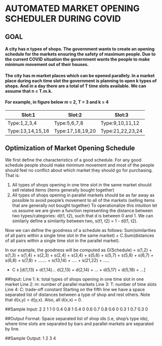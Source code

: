 # AUTOMATED MARKET OPENING SCHEDULER DURING COVID

## GOAL

#### A city has n types of shops. The government wants to create an opening schedule for the markets ensuring the safety of maximum people. Due to the current COVID situation the government wants the people to make minimum movement out of their houses. 
#### The city has m market places which can be opened parallely. In a market place during each time slot the government is planning to open k types of shops. And in a day there are a total of T time slots available. We can assume that n = T.m.k. 

#### For example, in figure below m = 2, T = 3 and k = 4

| Slot:1           | Slot:2           | Slot:3           | 
| ---------------- | ---------------- | ---------------- |
| Type:1,2,3,4     | Type:5,6,7,8     | Type:9,10,11,12  |
| Type:13,14,15,16 | Type:17,18,19,20 | Type:21,22,23,24 | 



## Optimization of Market Opening Schedule

We first define the characteristics of a good schedule. For any good schedule people should make minimum movement and most of the people should feel no conflict about which market they should go for purchasing.
That is:
1) All types of shops opening in one time slot in the same market should sell related items (items generally bought together)
2) All types of shops opening in parallel markets should be as far away as possible to avoid people’s movement to all of the markets (selling items that are generally not bought together) 
To operationalize this intuition let us assume we are given a function representing the distance between two types/categories: d(t1, t2), such that d is between 0 and 1. We can similarly define a similarity between two, s(t1, t2) = 1 - d(t1, t2). 



Now we can define the goodness of a schedule as follows:
Sum(similarities of all pairs within a single time slot in the same market) + C.Sum(distances of all pairs within a single time slot in the parallel market).

In our example, the goodness will be computed as
G(Schedule) = s(1,2) + s(1,3) + s(1,4) + s(2,3) + s(2,4) + s(3,4) + s(5,6) + s(5,7) + s(5,8)
                        + s(6,7) + s(6,8) + s(7,8) + ……. + s(13,14) + …. + s(21,22) + ….. 
  + C x [d(1,13) + d(1,14)… d(2,13) + d(2,14) + … + d(5,17) + d(5,18) + …]
  
  
##Input:
Line 1: k: total types of shops opening in one time slot in one market
Line 2: m: number of parallel markets
Line 3: T: number of time slots
Line 4: C: trade-off constant
Starting on the fifth line we have a space separated list of distances between a type of shop and rest others. Note that d(x,y) = d(y,x). Also, all d(x,x) = 0.

##Sample Input:
2
2
1
1
0 0.4 0.8 1
0.4 0 0.6 0.7
0.8 0.6 0 0.3
1 0.7 0.3 0


##Output Format:
Space separated list of shop ids (i.e, shop’s type ids), where time slots are separated by bars and parallel markets are separated by line.

##Sample Output:
1 2
3 4

